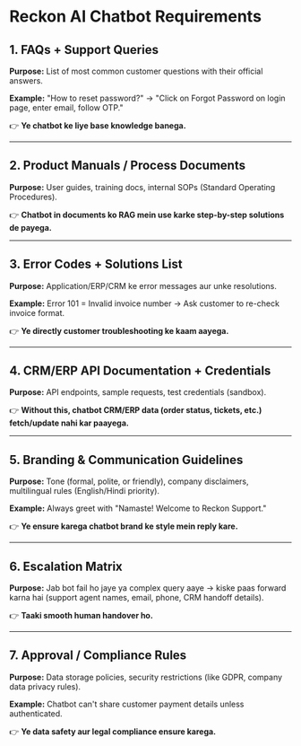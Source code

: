 # Reckon AI Chatbot Requirements

## 1. FAQs + Support Queries

**Purpose:** List of most common customer questions with their official answers.

**Example:** "How to reset password?" → "Click on Forgot Password on login page, enter email, follow OTP."

👉 **Ye chatbot ke liye base knowledge banega.**

---

## 2. Product Manuals / Process Documents  

**Purpose:** User guides, training docs, internal SOPs (Standard Operating Procedures).

👉 **Chatbot in documents ko RAG mein use karke step-by-step solutions de payega.**

---

## 3. Error Codes + Solutions List

**Purpose:** Application/ERP/CRM ke error messages aur unke resolutions.

**Example:** Error 101 = Invalid invoice number → Ask customer to re-check invoice format.

👉 **Ye directly customer troubleshooting ke kaam aayega.**

---

## 4. CRM/ERP API Documentation + Credentials

**Purpose:** API endpoints, sample requests, test credentials (sandbox).

👉 **Without this, chatbot CRM/ERP data (order status, tickets, etc.) fetch/update nahi kar paayega.**

---

## 5. Branding & Communication Guidelines

**Purpose:** Tone (formal, polite, or friendly), company disclaimers, multilingual rules (English/Hindi priority).

**Example:** Always greet with "Namaste! Welcome to Reckon Support."

👉 **Ye ensure karega chatbot brand ke style mein reply kare.**

---

## 6. Escalation Matrix

**Purpose:** Jab bot fail ho jaye ya complex query aaye → kiske paas forward karna hai (support agent names, email, phone, CRM handoff details).

👉 **Taaki smooth human handover ho.**

---

## 7. Approval / Compliance Rules

**Purpose:** Data storage policies, security restrictions (like GDPR, company data privacy rules).

**Example:** Chatbot can't share customer payment details unless authenticated.

👉 **Ye data safety aur legal compliance ensure karega.**